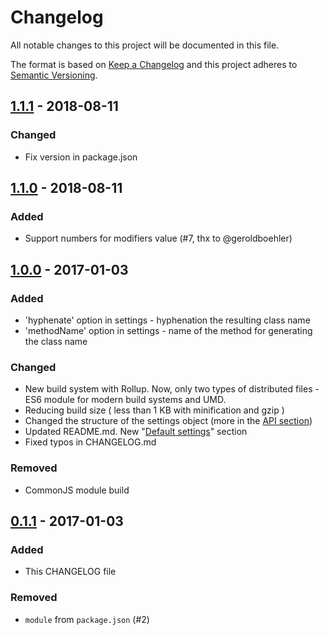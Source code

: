 # Changelog
All notable changes to this project will be documented in this file.

The format is based on [Keep a Changelog](http://keepachangelog.com/en/1.0.0/)
and this project adheres to [Semantic Versioning](http://semver.org/spec/v2.0.0.html).

## [1.1.1] - 2018-08-11
### Changed
- Fix version in package.json

## [1.1.0] - 2018-08-11
### Added
- Support numbers for modifiers value (#7, thx to @geroldboehler)

## [1.0.0] - 2017-01-03
### Added
- 'hyphenate' option in settings - hyphenation the resulting class name
- 'methodName' option in settings - name of the method for generating the class name

### Changed
- New build system with Rollup. Now, only two types of distributed files - ES6 module for modern build systems and UMD.
- Reducing build size ( less than 1 KB with minification and gzip )
- Changed the structure of the settings object (more in the [API section](#api))
- Updated README.md. New "[Default settings](#default-settings)" section
- Fixed typos in CHANGELOG.md

### Removed
- CommonJS module build

## [0.1.1] - 2017-01-03

### Added
- This CHANGELOG file

### Removed
- `module` from `package.json` (#2)

[1.1.1]: https://github.com/c01nd01r/vue-bem-cn/compare/v1.1.0...v1.1.1
[1.1.0]: https://github.com/c01nd01r/vue-bem-cn/compare/v1.0.0...v1.1.0
[1.0.0]: https://github.com/c01nd01r/vue-bem-cn/compare/v0.1.1...v1.0.0
[0.1.1]: https://github.com/c01nd01r/vue-bem-cn/compare/v0.1.0...v0.1.1

